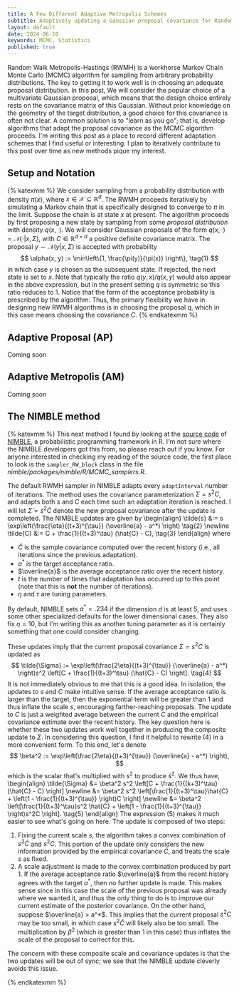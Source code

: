 ```yaml
---
title: A Few Different Adaptive Metropolis Schemes
subtitle: Adaptively updating a Gaussian proposal covariance for Random Walk Metropolis-Hastings samplers.
layout: default
date: 2024-06-10
keywords: MCMC, Statistics
published: true
---
```


Random Walk Metropolis-Hastings (RWMH) is a workhorse Markov
Chain Monte Carlo (MCMC) algorithm for sampling from arbitrary probability
distributions. The key to getting it to work well is in choosing an
adequate proposal distribution. In this post, We will consider the popular
choice of a multivariate Gaussian proposal, which means that the design choice
entirely rests on the covariance matrix of this Gaussian. Without prior knowledge
on the geometry of the target distribution, a good choice for this covariance
is often not clear. A common solution is to "learn as you go"; that is,
develop algorithms that adapt the proposal covariance as the MCMC algorithm
proceeds. I'm writing this post as a place to record different adaptation
schemes that I find useful or interesting. I plan to iteratively contribute
to this post over time as new methods pique my interest.

## Setup and Notation
{% katexmm %}
We consider sampling from a probability distribution with density
$\pi(x)$, where $x \in \mathcal{X} \subseteq \mathbb{R}^d$. The RWMH
proceeds iteratively by simulating a Markov chain that is specifically designed
to converge to $\pi$ in the limit. Suppose the chain is at state $x$ at present.
The algorithm proceeds by first proposing a new state by sampling from some
*proposal distribution* with density $q(x, \cdot)$. We will consider Gaussian
proposals of the form $q(x, \cdot) = \mathcal{N}(\cdot | x, \Sigma)$, with
$C \in \mathbb{R}^{d \times d}$ a positive definite covariance matrix. The
proposal $y \sim \mathcal{N}(y | x, \Sigma)$ is accepted with probability
$$
\alpha(x, y) := \min\left\{1, \frac{\pi(y)}{\pi(x)} \right\}, \tag{1}
$$
in which case $y$ is chosen as the subsequent state. If rejected, the next
state is set to $x$. Note that typically the ratio $q(y,x) / q(x,y)$ would
also appear in the above expression, but in the present setting $q$ is symmetric
so this ratio reduces to $1$. Notice that the form of the acceptance probability
is prescribed by the algorithm. Thus, the primary flexibility we have in designing
new RWMH algorithms is in choosing the proposal $q$, which in this case means
choosing the covariance $C$.
{% endkatexmm %}

## Adaptive Proposal (AP)
Coming soon

## Adaptive Metropolis (AM)
Coming soon

## The NIMBLE method
{% katexmm %}
This next method I found by looking at the
[source code](https://github.com/nimble-dev/nimble) of
[NIMBLE](https://r-nimble.org/), a probabilistic
programming framework in R. I'm not sure where the NIMBLE developers got this from,
so please reach out if you know. For anyone interested in checking my reading
of the source code, the first place to look is the `sampler_RW_block` class
in the file *nimble/packages/nimble/R/MCMC_samplers.R*.

The default RWMH sampler in NIMBLE adapts every `adaptInterval` number of
iterations. The method uses the covariance parameterization
$\Sigma = s^2 C$, and adapts both $s$ and $C$ each time such an adaptation
iteration is reached. I will let $\tilde{\Sigma} = \tilde{s}^2 \tilde{C}$
denote the new proposal covariance after the update is completed.
The NIMBLE updates are given by
\begin{align}
\tilde{s} &:= s \exp\left(\frac{\eta}{(t+3)^{\tau}} (\overline{a} - a^*) \right) \tag{2} \newline
\tilde{C} &:= C + \frac{1}{(t+3)^\tau} (\hat{C} - C), \tag{3}
\end{align}
where

- $\hat{C}$ is the sample covariance computed over the recent history (i.e.,
  all iterations since the previous adaptation).
- $a^*$ is the target acceptance ratio.
- $\overline{a}$ is the average acceptance ratio over the recent history.
- $t$ is the number of times that adaptation has occurred up to this point
(note that this is **not** the number of iterations).
- $\eta$ and $\tau$ are tuning parameters.

By default, NIMBLE sets $a^* = .234$ if the dimension $d$ is at least 5, and uses
some other specialized defaults for the lower dimensional cases. They also
fix $\eta = 10$, but I'm writing this as another tuning parameter as it is
certainly something that one could consider changing.

These updates imply that the current proposal covariance $\Sigma = s^2 C$ is
updated as
$$
\tilde{\Sigma} := \exp\left(\frac{2\eta}{(t+3)^{\tau}} (\overline{a} - a^*) \right)s^2
\left[C + \frac{1}{(t+3)^\tau} (\hat{C} - C) \right]. \tag{4}
$$
It is not immediately obvious to me that this is a good idea. In isolation, the
updates to $s$ and $C$ make intuitive sense. If the average acceptance ratio
is larger than the target, then the exponential term will be greater than $1$
and thus inflate the scale $s$, encouraging farther-reaching proposals.
The update to $C$ is just a weighted average between the current $C$ and the
empirical covariance estimate over the recent history. The key question here is
whether these two updates work well together in producing the composite update
to $\Sigma$. In considering this question, I find it helpful to rewrite
(4) in a more convenient form. To this end, let's denote
$$
\beta^2 := \exp\left(\frac{2\eta}{(t+3)^{\tau}} (\overline{a} - a^*) \right),
$$
which is the scalar that's multiplied with $s^2$ to produce
$\tilde{s}^2$. We thus have,
\begin{align}
\tilde{\Sigma}
&= \beta^2 s^2 \left[C + \frac{1}{(k+3)^\tau} (\hat{C} - C) \right] \newline
&= \beta^2 s^2
\left[\frac{1}{(t+3)^\tau}\hat{C} + \left(1 - \frac{1}{(t+3)^{\tau}} \right)C \right] \newline
&= \beta^2
\left[\frac{1}{(t+3)^\tau}s^2 \hat{C} + \left(1 - \frac{1}{(t+3)^{\tau}} \right)s^2C \right].
\tag{5}
\end{align}
The expression (5) makes it much easier to see what's going on here. The update
is composed of two steps:
1. Fixing the current scale $s$, the algorithm takes a convex combination of
$s^2 \hat{C}$ and $s^2 C$. This portion of the update only considers
the new information provided by the empirical covariance $\hat{C}$, and treats
the scale $s$ as fixed.
2. A scale adjustment is made to the convex combination produced by part 1.
If the average acceptance ratio $\overline{a}$ from the recent history agrees
with the target $a^*$, then no further update is made. This makes sense since
in this case the scale of the previous proposal was already where we wanted
it, and thus the only thing to do is to improve our current estimate of the
posterior covariance. On the other hand, suppose $\overline{a} > a^*$. This
implies that the current proposal $s^2 C$ may be too small, in which case
$s^2 \hat{C}$ will likely also be too small. The multiplication by
$\beta^2$ (which is greater than $1$ in this case) thus inflates the
scale of the proposal to correct for this.

The concern with these composite scale and covariance updates is that the two
updates will be out of sync; we see that the NIMBLE update cleverly avoids
this issue.  



{% endkatexmm %}
